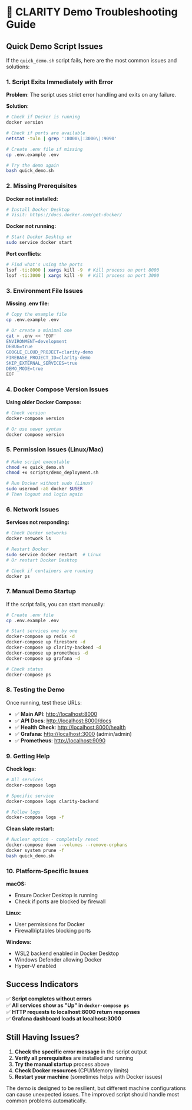 # 🚀 CLARITY Demo Troubleshooting Guide

## Quick Demo Script Issues

If the `quick_demo.sh` script fails, here are the most common issues and solutions:

### 1. Script Exits Immediately with Error

**Problem**: The script uses strict error handling and exits on any failure.

**Solution**:

```bash
# Check if Docker is running
docker version

# Check if ports are available
netstat -tuln | grep ':8000\|:3000\|:9090'

# Create .env file if missing
cp .env.example .env

# Try the demo again
bash quick_demo.sh
```

### 2. Missing Prerequisites

**Docker not installed:**

```bash
# Install Docker Desktop
# Visit: https://docs.docker.com/get-docker/
```

**Docker not running:**

```bash
# Start Docker Desktop or
sudo service docker start
```

**Port conflicts:**

```bash
# Find what's using the ports
lsof -ti:8000 | xargs kill -9  # Kill process on port 8000
lsof -ti:3000 | xargs kill -9  # Kill process on port 3000
```

### 3. Environment File Issues

**Missing .env file:**

```bash
# Copy the example file
cp .env.example .env

# Or create a minimal one
cat > .env << 'EOF'
ENVIRONMENT=development
DEBUG=true
GOOGLE_CLOUD_PROJECT=clarity-demo
FIREBASE_PROJECT_ID=clarity-demo
SKIP_EXTERNAL_SERVICES=true
DEMO_MODE=true
EOF
```

### 4. Docker Compose Version Issues

**Using older Docker Compose:**

```bash
# Check version
docker-compose version

# Or use newer syntax
docker compose version
```

### 5. Permission Issues (Linux/Mac)

```bash
# Make script executable
chmod +x quick_demo.sh
chmod +x scripts/demo_deployment.sh

# Run Docker without sudo (Linux)
sudo usermod -aG docker $USER
# Then logout and login again
```

### 6. Network Issues

**Services not responding:**

```bash
# Check Docker networks
docker network ls

# Restart Docker
sudo service docker restart  # Linux
# Or restart Docker Desktop

# Check if containers are running
docker ps
```

### 7. Manual Demo Startup

If the script fails, you can start manually:

```bash
# Create .env file
cp .env.example .env

# Start services one by one
docker-compose up redis -d
docker-compose up firestore -d
docker-compose up clarity-backend -d
docker-compose up prometheus -d
docker-compose up grafana -d

# Check status
docker-compose ps
```

### 8. Testing the Demo

Once running, test these URLs:

- ✅ **Main API**: <http://localhost:8000>
- ✅ **API Docs**: <http://localhost:8000/docs>  
- ✅ **Health Check**: <http://localhost:8000/health>
- ✅ **Grafana**: <http://localhost:3000> (admin/admin)
- ✅ **Prometheus**: <http://localhost:9090>

### 9. Getting Help

**Check logs:**

```bash
# All services
docker-compose logs

# Specific service
docker-compose logs clarity-backend

# Follow logs
docker-compose logs -f
```

**Clean slate restart:**

```bash
# Nuclear option - completely reset
docker-compose down --volumes --remove-orphans
docker system prune -f
bash quick_demo.sh
```

### 10. Platform-Specific Issues

**macOS:**

- Ensure Docker Desktop is running
- Check if ports are blocked by firewall

**Linux:**

- User permissions for Docker
- Firewall/iptables blocking ports

**Windows:**

- WSL2 backend enabled in Docker Desktop
- Windows Defender allowing Docker
- Hyper-V enabled

## Success Indicators

✅ **Script completes without errors**  
✅ **All services show as "Up" in `docker-compose ps`**  
✅ **HTTP requests to localhost:8000 return responses**  
✅ **Grafana dashboard loads at localhost:3000**

## Still Having Issues?

1. **Check the specific error message** in the script output
2. **Verify all prerequisites** are installed and running
3. **Try the manual startup** process above
4. **Check Docker resources** (CPU/Memory limits)
5. **Restart your machine** (sometimes helps with Docker issues)

The demo is designed to be resilient, but different machine configurations can cause unexpected issues. The improved script should handle most common problems automatically.
